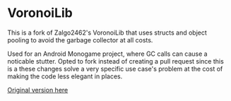 # VoronoiLib
This is a fork of Zalgo2462's VoronoiLib that uses structs and object pooling to avoid the garbage collector at all costs.

Used for an Android Monogame project, where GC calls can cause a noticable stutter. Opted to fork instead of creating a pull request since this is a these changes solve a very specific use case's problem at the cost of making the code less elegant in places.

[Original version here](https://github.com/Zalgo2462/VoronoiLib)